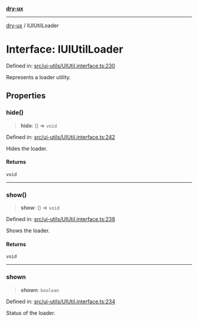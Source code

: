 [**dry-ux**](../README.md)

***

[dry-ux](../globals.md) / IUIUtilLoader

# Interface: IUIUtilLoader

Defined in: [src/ui-utils/UIUtil.interface.ts:230](https://github.com/navedr/dry-ux/blob/b8fe047776f9e9943b5ac8e30a3dd152faaba227/src/ui-utils/UIUtil.interface.ts#L230)

Represents a loader utility.

## Properties

### hide()

> **hide**: () => `void`

Defined in: [src/ui-utils/UIUtil.interface.ts:242](https://github.com/navedr/dry-ux/blob/b8fe047776f9e9943b5ac8e30a3dd152faaba227/src/ui-utils/UIUtil.interface.ts#L242)

Hides the loader.

#### Returns

`void`

***

### show()

> **show**: () => `void`

Defined in: [src/ui-utils/UIUtil.interface.ts:238](https://github.com/navedr/dry-ux/blob/b8fe047776f9e9943b5ac8e30a3dd152faaba227/src/ui-utils/UIUtil.interface.ts#L238)

Shows the loader.

#### Returns

`void`

***

### shown

> **shown**: `boolean`

Defined in: [src/ui-utils/UIUtil.interface.ts:234](https://github.com/navedr/dry-ux/blob/b8fe047776f9e9943b5ac8e30a3dd152faaba227/src/ui-utils/UIUtil.interface.ts#L234)

Status of the loader.
